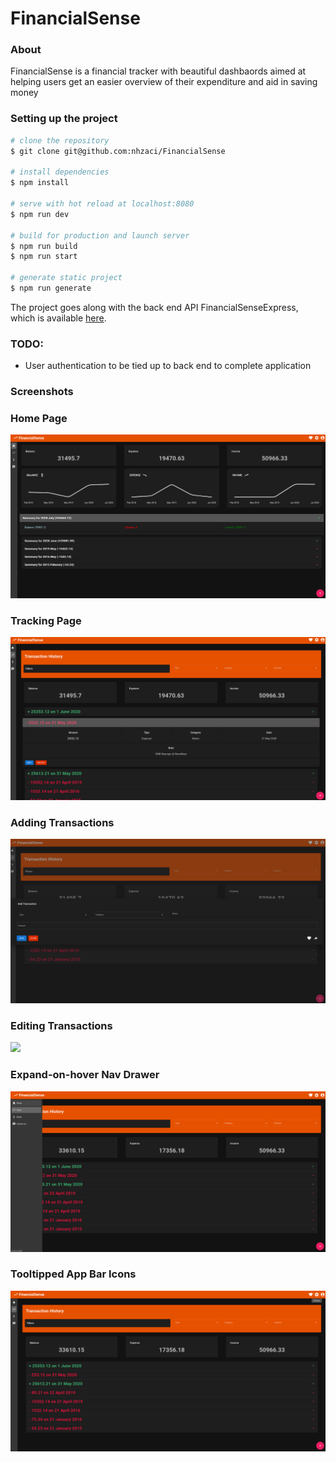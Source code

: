 # FinancialSense

### About
FinancialSense is a financial tracker with beautiful dashbaords aimed at helping users get an easier overview of their expenditure and aid in saving money

### Setting up the project

```bash
# clone the repository
$ git clone git@github.com:nhzaci/FinancialSense

# install dependencies
$ npm install

# serve with hot reload at localhost:8080
$ npm run dev

# build for production and launch server
$ npm run build
$ npm run start

# generate static project
$ npm run generate
```

The project goes along with the back end API FinancialSenseExpress, which is available [here](https://github.com/nhzaci/FinancialSenseExpress).

### TODO:

* User authentication to be tied up to back end to complete application

### Screenshots

### Home Page
![](./screenshots/HomePage.png)

### Tracking Page
![](./screenshots/TrackPage.png)

### Adding Transactions
![](./screenshots/AddTransaction.png)

### Editing Transactions
![](./screenshots/EditTransactions.png)

### Expand-on-hover Nav Drawer
![](./screenshots/NavDrawer.png)

### Tooltipped App Bar Icons
![](./screenshots/AppBarIcons.png)

